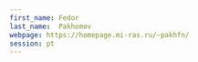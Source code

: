 ```yaml
---
first_name: Fedor
last_name:  Pakhomov
webpage: https://homepage.mi-ras.ru/~pakhfn/
session: pt
---
```

